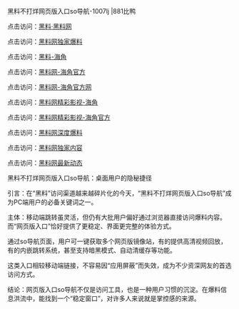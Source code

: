 黑料不打烊网页版入口so导航-1007lj |881比鸭

点击访问：<a href="https://heiliaolvzlu3.pages.dev">黑料·黑料网</a>

点击访问：<a href="https://heiliaoyvnrda.pages.dev">黑料网独家爆料</a>

点击访问：<a href="https://heiliaox6jgh3.pages.dev">黑料-海角</a>

点击访问：<a href="https://heiliaokof3cy.pages.dev">黑料网-海角官方</a>

点击访问：<a href="https://heiliao9wsbg3.pages.dev">黑料网-海角官方网</a>

点击访问：<a href="https://heiliao5s28gk.pages.dev">黑料网精彩影视-海角</a>

点击访问：<a href="https://heiliao3gvg9.pages.dev">黑料网精彩影视-海角官方</a>

点击访问：<a href="https://heiliaoryrhyu.pages.dev">黑料网深度爆料</a>

点击访问：<a href="https://heiliaoubleqx.pages.dev">黑料网独家内容</a>

点击访问：<a href="https://heiliaoxfe5rb.pages.dev">黑料网最新动态</a>

黑料不打烊网页版入口so导航：桌面用户的隐秘捷径

引言：在“黑料”访问渠道越来越碎片化的今天，“黑料不打烊网页版入口so导航”成为PC端用户的必备关键词之一。

主体：移动端跳转虽灵活，但仍有大批用户偏好通过浏览器直接访问爆料内容。而“网页版入口”恰好提供了更稳定、界面更完整的体验方式。

通过so导航页面，用户可一键获取多个网页版镜像站，有的提供高清视频回放，有的内嵌跳转系统，甚至支持暗黑模式、自动清缓存等功能。

这类入口相较移动端链接，不容易因“应用屏蔽”而失效，成为不少资深网友的首选访问方式。

结论：网页版入口so导航不仅是访问工具，也是一种用户习惯的沉淀。在爆料信息洪流中，能找到一个“稳定窗口”，对许多人来说就是掌控感的来源。
